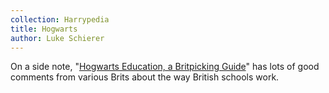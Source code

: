 ```yaml
---
collection: Harrypedia
title: Hogwarts
author: Luke Schierer
---
```


On a side note, "[Hogwarts Education, a Britpicking Guide][rtHEBG1]" has lots of
good comments from various Brits about the way British schools work.

[rtHEBG1]: https://www.reddit.com/r/HPfanfiction/comments/q0gk82/Hogwarts/_education_a_britpicking_guide/

